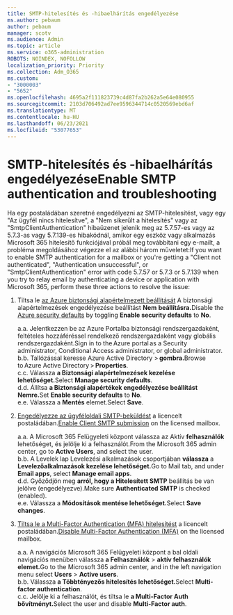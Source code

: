 ```yaml
---
title: SMTP-hitelesítés és -hibaelhárítás engedélyezése
ms.author: pebaum
author: pebaum
manager: scotv
ms.audience: Admin
ms.topic: article
ms.service: o365-administration
ROBOTS: NOINDEX, NOFOLLOW
localization_priority: Priority
ms.collection: Adm_O365
ms.custom:
- "3000003"
- "5652"
ms.openlocfilehash: 4695a2f111823739c4d87fa2b262a5e64e080955
ms.sourcegitcommit: 2103d706492ad7ee9596344714c0520569ebd6af
ms.translationtype: MT
ms.contentlocale: hu-HU
ms.lasthandoff: 06/23/2021
ms.locfileid: "53077653"
---
```

# <a name="enable-smtp-authentication-and-troubleshooting"></a><span data-ttu-id="de063-102">SMTP-hitelesítés és -hibaelhárítás engedélyezése</span><span class="sxs-lookup"><span data-stu-id="de063-102">Enable SMTP authentication and troubleshooting</span></span>

<span data-ttu-id="de063-103">Ha egy postaládában szeretné engedélyezni az SMTP-hitelesítést, vagy egy "Az ügyfél nincs hitelesítve", a "Nem sikerült a hitelesítés" vagy az "SmtpClientAuthentication" hibaüzenet jelenik meg az 5.7.57-es vagy az 5.7.3-as vagy 5.7.139-es hibakódnál, amikor egy eszköz vagy alkalmazás Microsoft 365 hitelesítő funkciójával próbál meg továbbítani egy e-mailt, a probléma megoldásához végezze el az alábbi három műveletet:</span><span class="sxs-lookup"><span data-stu-id="de063-103">If you want to enable SMTP authentication for a mailbox or you're getting a "Client not authenticated", "Authentication unsuccessful", or "SmtpClientAuthentication" error with code 5.7.57 or 5.7.3 or 5.7.139 when you try to relay email by authenticating a device or application with Microsoft 365, perform these three actions to resolve the issue:</span></span>

1. <span data-ttu-id="de063-104">Tiltsa le [az Azure biztonsági alapértelmezett beállítását](/azure/active-directory/fundamentals/concept-fundamentals-security-defaults) A biztonsági alapértelmezések engedélyezése beállítást **Nem** **beállításra.**</span><span class="sxs-lookup"><span data-stu-id="de063-104">Disable the [Azure security defaults](/azure/active-directory/fundamentals/concept-fundamentals-security-defaults) by toggling **Enable security defaults** to **No**.</span></span>

    <span data-ttu-id="de063-105">a.</span><span class="sxs-lookup"><span data-stu-id="de063-105">a.</span></span> <span data-ttu-id="de063-106">Jelentkezzen be az Azure Portalba biztonsági rendszergazdaként, feltételes hozzáféréssel rendelkező rendszergazdaként vagy globális rendszergazdaként.</span><span class="sxs-lookup"><span data-stu-id="de063-106">Sign in to the Azure portal as a Security administrator, Conditional Access administrator, or global administrator.</span></span><BR/>
    <span data-ttu-id="de063-107">b.</span><span class="sxs-lookup"><span data-stu-id="de063-107">b.</span></span> <span data-ttu-id="de063-108">Tallózással keresse Azure Active Directory > **gombra.**</span><span class="sxs-lookup"><span data-stu-id="de063-108">Browse to Azure Active Directory > **Properties**.</span></span><BR/>
    <span data-ttu-id="de063-109">c.</span><span class="sxs-lookup"><span data-stu-id="de063-109">c.</span></span> <span data-ttu-id="de063-110">Válassza **a Biztonsági alapértelmezések kezelése lehetőséget.**</span><span class="sxs-lookup"><span data-stu-id="de063-110">Select **Manage security defaults**.</span></span><BR/>
    <span data-ttu-id="de063-111">d.</span><span class="sxs-lookup"><span data-stu-id="de063-111">d.</span></span> <span data-ttu-id="de063-112">Állítsa **a Biztonsági alapértékek engedélyezése beállítást** **Nemre.**</span><span class="sxs-lookup"><span data-stu-id="de063-112">Set **Enable security defaults** to **No**.</span></span><BR/>
    <span data-ttu-id="de063-113">e.</span><span class="sxs-lookup"><span data-stu-id="de063-113">e.</span></span> <span data-ttu-id="de063-114">Válassza a **Mentés** elemet.</span><span class="sxs-lookup"><span data-stu-id="de063-114">Select **Save**.</span></span>

2. <span data-ttu-id="de063-115">[Engedélyezze az ügyféloldali SMTP-beküldést](/exchange/clients-and-mobile-in-exchange-online/authenticated-client-smtp-submission#enable-smtp-auth-for-specific-mailboxes) a licencelt postaládában.</span><span class="sxs-lookup"><span data-stu-id="de063-115">[Enable Client SMTP submission](/exchange/clients-and-mobile-in-exchange-online/authenticated-client-smtp-submission#enable-smtp-auth-for-specific-mailboxes) on the licensed mailbox.</span></span>

    <span data-ttu-id="de063-116">a.</span><span class="sxs-lookup"><span data-stu-id="de063-116">a.</span></span> <span data-ttu-id="de063-117">A Microsoft 365 Felügyeleti központ válassza az Aktív **felhasználók** lehetőséget, és jelölje ki a felhasználót.</span><span class="sxs-lookup"><span data-stu-id="de063-117">From the Microsoft 365 admin center, go to **Active Users**, and select the user.</span></span><BR/>
    <span data-ttu-id="de063-118">b.</span><span class="sxs-lookup"><span data-stu-id="de063-118">b.</span></span> <span data-ttu-id="de063-119">A Levelek lap Levelezési alkalmazások csoportjában **válassza** a **Levelezőalkalmazások kezelése lehetőséget.**</span><span class="sxs-lookup"><span data-stu-id="de063-119">Go to Mail tab, and under **Email apps**, select **Manage email apps**.</span></span><BR/>
    <span data-ttu-id="de063-120">d.</span><span class="sxs-lookup"><span data-stu-id="de063-120">d.</span></span> <span data-ttu-id="de063-121">Győződjön meg **arról, hogy a Hitelesített SMTP** beállítás be van jelölve (engedélyezve).</span><span class="sxs-lookup"><span data-stu-id="de063-121">Make sure **Authenticated SMTP** is checked (enabled).</span></span><BR/>
    <span data-ttu-id="de063-122">e.</span><span class="sxs-lookup"><span data-stu-id="de063-122">e.</span></span> <span data-ttu-id="de063-123">Válassza a **Módosítások mentése lehetőséget.**</span><span class="sxs-lookup"><span data-stu-id="de063-123">Select **Save changes**.</span></span><BR/>

3. <span data-ttu-id="de063-124">[Tiltsa le a Multi-Factor Authentication (MFA) hitelesítést](/microsoft-365/admin/security-and-compliance/set-up-multi-factor-authentication#turn-off-legacy-per-user-mfa) a licencelt postaládában.</span><span class="sxs-lookup"><span data-stu-id="de063-124">[Disable Multi-Factor Authentication (MFA)](/microsoft-365/admin/security-and-compliance/set-up-multi-factor-authentication#turn-off-legacy-per-user-mfa) on the licensed mailbox.</span></span>

    <span data-ttu-id="de063-125">a.</span><span class="sxs-lookup"><span data-stu-id="de063-125">a.</span></span> <span data-ttu-id="de063-126">A navigációs Microsoft 365 Felügyeleti központ a bal oldali navigációs menüben válassza **a Felhasználók**  >  **aktív felhasználók elemet.**</span><span class="sxs-lookup"><span data-stu-id="de063-126">Go to the Microsoft 365 admin center, and in the left navigation menu select **Users** > **Active users**.</span></span><BR/>
    <span data-ttu-id="de063-127">b.</span><span class="sxs-lookup"><span data-stu-id="de063-127">b.</span></span> <span data-ttu-id="de063-128">Válassza **a Többtényezős hitelesítés lehetőséget.**</span><span class="sxs-lookup"><span data-stu-id="de063-128">Select **Multi-factor authentication**.</span></span><BR/>
    <span data-ttu-id="de063-129">c.</span><span class="sxs-lookup"><span data-stu-id="de063-129">c.</span></span> <span data-ttu-id="de063-130">Jelölje ki a felhasználót, és tiltsa le **a Multi-Factor Auth bővítményt.**</span><span class="sxs-lookup"><span data-stu-id="de063-130">Select the user and disable **Multi-Factor auth**.</span></span><BR/>
